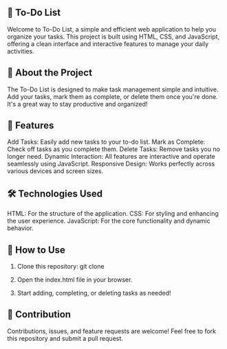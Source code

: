 ## 📝 To-Do List
Welcome to To-Do List, a simple and efficient web application to help you organize your tasks. This project is built using HTML, CSS, and JavaScript, offering a clean interface and interactive features to manage your daily activities.

## 📖 About the Project
The To-Do List is designed to make task management simple and intuitive. Add your tasks, mark them as complete, or delete them once you're done. It's a great way to stay productive and organized!

## 🎨 Features
Add Tasks: Easily add new tasks to your to-do list.
Mark as Complete: Check off tasks as you complete them.
Delete Tasks: Remove tasks you no longer need.
Dynamic Interaction: All features are interactive and operate seamlessly using JavaScript.
Responsive Design: Works perfectly across various devices and screen sizes.

## 🛠️ Technologies Used
HTML: For the structure of the application.
CSS: For styling and enhancing the user experience.
JavaScript: For the core functionality and dynamic behavior.

## 🚀 How to Use
1. Clone this repository:
git clone <repository-url>  

2. Open the index.html file in your browser.

3. Start adding, completing, or deleting tasks as needed!

## 🤝 Contribution
Contributions, issues, and feature requests are welcome! Feel free to fork this repository and submit a pull request.

